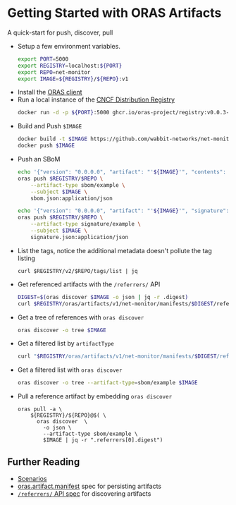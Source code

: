 # Getting Started with ORAS Artifacts

A quick-start for push, discover, pull

- Setup a few environment variables.  
  ```bash
  export PORT=5000
  export REGISTRY=localhost:${PORT}
  export REPO=net-monitor
  export IMAGE=${REGISTRY}/${REPO}:v1
  ```
- Install the [ORAS client][oras-releases]
- Run a local instance of the [CNCF Distribution Registry][cncf-distribution]
  ```bash
  docker run -d -p ${PORT}:5000 ghcr.io/oras-project/registry:v0.0.3-alpha
  ```
- Build and Push `$IMAGE`
  ```bash
  docker build -t $IMAGE https://github.com/wabbit-networks/net-monitor.git#main
  docker push $IMAGE
  ```
- Push an SBoM
  ```bash
  echo '{"version": "0.0.0.0", "artifact": "'${IMAGE}'", "contents": "good"}' > sbom.json
  oras push $REGISTRY/$REPO \
      --artifact-type sbom/example \
      --subject $IMAGE \
      sbom.json:application/json

  echo '{"version": "0.0.0.0", "artifact": "'${IMAGE}'", "signature": "signed"}' > signature.json
  oras push $REGISTRY/$REPO \
      --artifact-type signature/example \
      --subject $IMAGE \
      signature.json:application/json
  ```
- List the tags, notice the additional metadata doesn't pollute the tag listing
  ```http
  curl $REGISTRY/v2/$REPO/tags/list | jq
  ```
- Get referenced artifacts with the `/referrers/` API
  ```bash
  DIGEST=$(oras discover $IMAGE -o json | jq -r .digest)
  curl $REGISTRY/oras/artifacts/v1/net-monitor/manifests/$DIGEST/referrers | jq
  ```
- Get a tree of references with `oras discover`
  ```bash
  oras discover -o tree $IMAGE
  ```
- Get a filtered list by `artifactType`
  ```bash
  curl "$REGISTRY/oras/artifacts/v1/net-monitor/manifests/$DIGEST/referrers?artifactType=sbom%2Fexample" | jq
  ```
- Get a filtered list with `oras discover`
  ```bash
  oras discover -o tree --artifact-type=sbom/example $IMAGE
  ```
- Pull a reference artifact by embedding `oras discover`
  ```shell
  oras pull -a \
      ${REGISTRY}/${REPO}@$( \
        oras discover  \
          -o json \
          --artifact-type sbom/example \
          $IMAGE | jq -r ".referrers[0].digest")
  ```

## Further Reading

- [Scenarios](./scenarios.md)
- [oras.artifact.manifest][artifact-manifest-spec]  spec for persisting artifacts
- [`/referrers/` API spec][referrers-api]  for discovering artifacts


[artifact-manifest-spec]:             ./artifact-manifest.md
[cncf-distribution]:                  https://github.com/oras-project/distribution
[oras-releases]:                      https://github.com/oras-project/oras/releases
[referrers-api]:                      ../manifest-referrers-api.md
